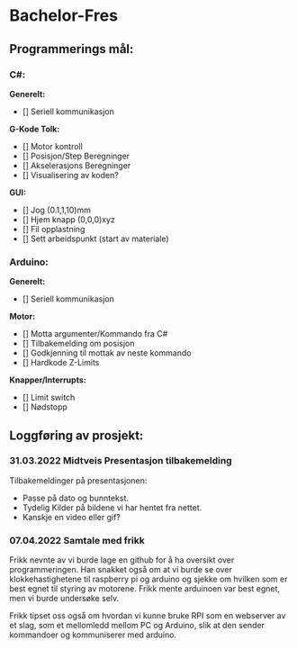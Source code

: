 # Bachelor-Fres


## Programmerings mål:

### C#:

**Generelt:**
- [] Seriell kommunikasjon

**G-Kode Tolk:**
- [] Motor kontroll
- [] Posisjon/Step Beregninger
- [] Akselerasjons Beregninger
- [] Visualisering av koden?

**GUI:**
- [] Jog (0.1,1,10)mm
- [] Hjem knapp (0,0,0)xyz
- [] Fil opplastning
- [] Sett arbeidspunkt (start av materiale)

### Arduino:

**Generelt:**
- [] Seriell kommunikasjon

**Motor:**
- [] Motta argumenter/Kommando fra C#
- [] Tilbakemelding om posisjon
- [] Godkjenning til mottak av neste kommando
- [] Hardkode Z-Limits


**Knapper/Interrupts:**
- [] Limit switch
- [] Nødstopp


## Loggføring av prosjekt:

### 31.03.2022 Midtveis Presentasjon tilbakemelding
Tilbakemeldinger på presentasjonen: 
- Passe på dato og bunntekst.
- Tydelig Kilder på bildene vi har hentet fra nettet.
- Kanskje en video eller gif? 


### 07.04.2022 Samtale med frikk

Frikk nevnte av vi burde lage en github for å ha oversikt over programmeringen.
Han snakket også om at vi burde se over klokkehastighetene til raspberry pi og arduino og sjekke om hvilken som er best egnet til styring av motorene. Frikk mente arduinoen var best egnet, men vi burde undersøke selv.

Frikk tipset oss også om hvordan vi kunne bruke RPI som en webserver av et slag, som et mellomledd mellom PC og Arduino, slik at den sender kommandoer og kommuniserer med arduino.